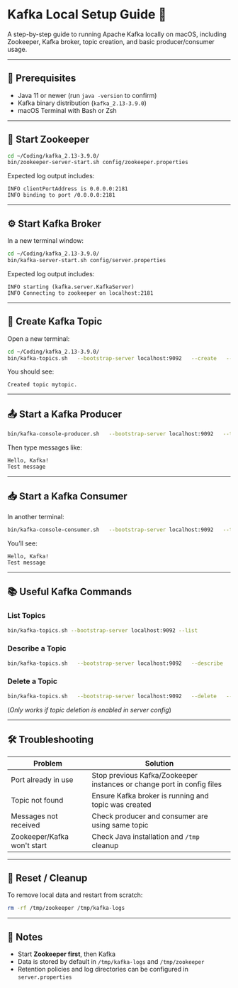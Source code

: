
# Kafka Local Setup Guide 🚀

A step-by-step guide to running Apache Kafka locally on macOS, including Zookeeper, Kafka broker, topic creation, and basic producer/consumer usage.

---

## 🧰 Prerequisites

- Java 11 or newer (run `java -version` to confirm)
- Kafka binary distribution (`kafka_2.13-3.9.0`)
- macOS Terminal with Bash or Zsh

---

## 🔌 Start Zookeeper

```bash
cd ~/Coding/kafka_2.13-3.9.0/
bin/zookeeper-server-start.sh config/zookeeper.properties
```

Expected log output includes:

```
INFO clientPortAddress is 0.0.0.0:2181
INFO binding to port /0.0.0.0:2181
```

---

## ⚙️ Start Kafka Broker

In a new terminal window:

```bash
cd ~/Coding/kafka_2.13-3.9.0/
bin/kafka-server-start.sh config/server.properties
```

Expected log output includes:

```
INFO starting (kafka.server.KafkaServer)
INFO Connecting to zookeeper on localhost:2181
```

---

## 🧵 Create Kafka Topic

Open a new terminal:

```bash
cd ~/Coding/kafka_2.13-3.9.0/
bin/kafka-topics.sh   --bootstrap-server localhost:9092   --create   --topic mytopic   --partitions 5   --replication-factor 1
```

You should see:

```
Created topic mytopic.
```

---

## 📤 Start a Kafka Producer

```bash
bin/kafka-console-producer.sh   --bootstrap-server localhost:9092   --topic mytopic
```

Then type messages like:

```
Hello, Kafka!
Test message
```

---

## 📥 Start a Kafka Consumer

In another terminal:

```bash
bin/kafka-console-consumer.sh   --bootstrap-server localhost:9092   --topic mytopic   --from-beginning
```

You’ll see:

```
Hello, Kafka!
Test message
```

---

## 📚 Useful Kafka Commands

### List Topics

```bash
bin/kafka-topics.sh --bootstrap-server localhost:9092 --list
```

### Describe a Topic

```bash
bin/kafka-topics.sh   --bootstrap-server localhost:9092   --describe   --topic mytopic
```

### Delete a Topic

```bash
bin/kafka-topics.sh   --bootstrap-server localhost:9092   --delete   --topic mytopic
```

(*Only works if topic deletion is enabled in server config*)

---

## 🛠️ Troubleshooting

| Problem                          | Solution                                                               |
|----------------------------------|------------------------------------------------------------------------|
| Port already in use              | Stop previous Kafka/Zookeeper instances or change port in config files |
| Topic not found                  | Ensure Kafka broker is running and topic was created                   |
| Messages not received            | Check producer and consumer are using same topic                       |
| Zookeeper/Kafka won't start      | Check Java installation and `/tmp` cleanup                             |

---

## 🧼 Reset / Cleanup

To remove local data and restart from scratch:

```bash
rm -rf /tmp/zookeeper /tmp/kafka-logs
```

---

## 📎 Notes

- Start **Zookeeper first**, then Kafka
- Data is stored by default in `/tmp/kafka-logs` and `/tmp/zookeeper`
- Retention policies and log directories can be configured in `server.properties`